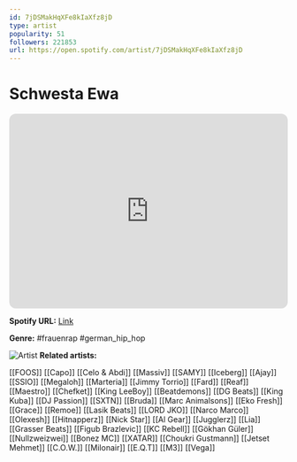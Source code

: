 ```yaml
---
id: 7jDSMakHqXFe8kIaXfz8jD
type: artist
popularity: 51
followers: 221853
url: https://open.spotify.com/artist/7jDSMakHqXFe8kIaXfz8jD
---
```

# Schwesta Ewa

<iframe style="border-radius:12px" src="https://open.spotify.com/embed/artist/7jDSMakHqXFe8kIaXfz8jD" width="100%" height="352" frameBorder="0" allowfullscreen="" allow="autoplay; clipboard-write; encrypted-media; fullscreen; picture-in-picture" loading="lazy"></iframe>

**Spotify URL:** [Link](https://open.spotify.com/artist/7jDSMakHqXFe8kIaXfz8jD)

**Genre:**  #frauenrap #german_hip_hop

![Artist](https://i.scdn.co/image/ab6761610000e5eb09d819754d1bf7d2a6ba7b6c)
**Related artists:**

[[FOOS]]
[[Capo]]
[[Celo & Abdi]]
[[Massiv]]
[[SAMY]]
[[Iceberg]]
[[Ajay]]
[[SSIO]]
[[Megaloh]]
[[Marteria]]
[[Jimmy Torrio]]
[[Fard]]
[[Reaf]]
[[Maestro]]
[[Chefket]]
[[King LeeBoy]]
[[Beatdemons]]
[[DG Beats]]
[[King Kuba]]
[[DJ Passion]]
[[SXTN]]
[[Bruda]]
[[Marc Animalsons]]
[[Eko Fresh]]
[[Grace]]
[[Remoe]]
[[Lasik Beats]]
[[LORD JKO]]
[[Narco Marco]]
[[Olexesh]]
[[Hitnapperz]]
[[Nick Star]]
[[Al Gear]]
[[Jugglerz]]
[[Lia]]
[[Grasser Beats]]
[[Figub Brazlevic]]
[[KC Rebell]]
[[Gökhan Güler]]
[[Nullzweizwei]]
[[Bonez MC]]
[[XATAR]]
[[Choukri Gustmann]]
[[Jetset Mehmet]]
[[C.O.W.]]
[[Milonair]]
[[E.Q.T]]
[[M3]]
[[Vega]]
